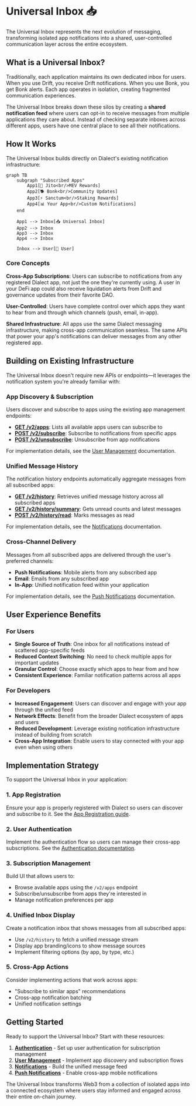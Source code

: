 # Universal Inbox 📥

The Universal Inbox represents the next evolution of messaging, transforming isolated app notifications into a shared, user-controlled communication layer across the entire ecosystem.

## What is a Universal Inbox?

Traditionally, each application maintains its own dedicated inbox for users. When you use Drift, you receive Drift notifications. When you use Bonk, you get Bonk alerts. Each app operates in isolation, creating fragmented communication experiences.

The Universal Inbox breaks down these silos by creating a **shared notification feed** where users can opt-in to receive messages from multiple applications they care about. Instead of checking separate inboxes across different apps, users have one central place to see all their notifications.

## How It Works

The Universal Inbox builds directly on Dialect's existing notification infrastructure:

```mermaid
graph TB
    subgraph "Subscribed Apps"
        App1[🚀 Jito<br/>MEV Rewards]
        App2[🐕 Bonk<br/>Community Updates] 
        App3[⚡ Sanctum<br/>Staking Rewards]
        App4[📊 Your App<br/>Custom Notifications]
    end
    
    App1 --> Inbox[📥 Universal Inbox]
    App2 --> Inbox
    App3 --> Inbox
    App4 --> Inbox
    
    Inbox --> User[👤 User]
```

### Core Concepts

**Cross-App Subscriptions**: Users can subscribe to notifications from any registered Dialect app, not just the one they're currently using. A user in your DeFi app could also receive liquidation alerts from Drift and governance updates from their favorite DAO.

**User-Controlled**: Users have complete control over which apps they want to hear from and through which channels (push, email, in-app). 

**Shared Infrastructure**: All apps use the same Dialect messaging infrastructure, making cross-app communication seamless. The same APIs that power your app's notifications can deliver messages from any other registered app.

## Building on Existing Infrastructure

The Universal Inbox doesn't require new APIs or endpoints—it leverages the notification system you're already familiar with:

### App Discovery & Subscription

Users discover and subscribe to apps using the existing app management endpoints:

- **[GET /v2/apps](https://alerts-api.dial.to/docs#tag/subscriber/GET/v2/apps)**: Lists all available apps users can subscribe to
- **[POST /v2/subscribe](https://alerts-api.dial.to/docs#tag/subscriber/POST/v2/subscribe)**: Subscribe to notifications from specific apps
- **[POST /v2/unsubscribe](https://alerts-api.dial.to/docs#tag/subscriber/POST/v2/unsubscribe)**: Unsubscribe from app notifications

For implementation details, see the [User Management](./user-management.md) documentation.

### Unified Message History

The notification history endpoints automatically aggregate messages from all subscribed apps:

- **[GET /v2/history](https://alerts-api.dial.to/docs#tag/subscriber/GET/v2/history)**: Retrieves unified message history across all subscribed apps
- **[GET /v2/history/summary](https://alerts-api.dial.to/docs#tag/subscriber/GET/v2/history/summary)**: Gets unread counts and latest messages
- **[POST /v2/history/read](https://alerts-api.dial.to/docs#tag/subscriber/POST/v2/history/read)**: Marks messages as read

For implementation details, see the [Notifications](./api/notifications.md) documentation.

### Cross-Channel Delivery

Messages from all subscribed apps are delivered through the user's preferred channels:

- **Push Notifications**: Mobile alerts from any subscribed app
- **Email**: Emails from any subscribed app 
- **In-App**: Unified notification feed within your application

For implementation details, see the [Push Notifications](./api/push-notifications.md) documentation.

## User Experience Benefits

### For Users
- **Single Source of Truth**: One inbox for all notifications instead of scattered app-specific feeds
- **Reduced Context Switching**: No need to check multiple apps for important updates
- **Granular Control**: Choose exactly which apps to hear from and how
- **Consistent Experience**: Familiar notification patterns across all apps

### For Developers
- **Increased Engagement**: Users can discover and engage with your app through the unified feed
- **Network Effects**: Benefit from the broader Dialect ecosystem of apps and users
- **Reduced Development**: Leverage existing notification infrastructure instead of building from scratch
- **Cross-App Integration**: Enable users to stay connected with your app even when using others

## Implementation Strategy

To support the Universal Inbox in your application:

### 1. App Registration
Ensure your app is properly registered with Dialect so users can discover and subscribe to it. See the [App Registration guide](../setup/register-app.md).

### 2. User Authentication  
Implement the authentication flow so users can manage their cross-app subscriptions. See the [Authentication documentation](./api/authentication.md).

### 3. Subscription Management
Build UI that allows users to:
- Browse available apps using the `/v2/apps` endpoint
- Subscribe/unsubscribe from apps they're interested in
- Manage notification preferences per app

### 4. Unified Inbox Display
Create a notification inbox that shows messages from all subscribed apps:
- Use `/v2/history` to fetch a unified message stream
- Display app branding/icons to show message sources
- Implement filtering options (by app, by type, etc.)

### 5. Cross-App Actions
Consider implementing actions that work across apps:
- "Subscribe to similar apps" recommendations
- Cross-app notification batching
- Unified notification settings

## Getting Started

Ready to support the Universal Inbox? Start with these resources:

1. **[Authentication](./api/authentication.md)** - Set up user authentication for subscription management
2. **[User Management](./user-management.md)** - Implement app discovery and subscription flows  
3. **[Notifications](./api/notifications.md)** - Build the unified message feed
4. **[Push Notifications](./api/push-notifications.md)** - Enable cross-app mobile notifications

The Universal Inbox transforms Web3 from a collection of isolated apps into a connected ecosystem where users stay informed and engaged across their entire on-chain journey.